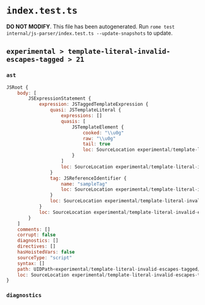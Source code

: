 # `index.test.ts`

**DO NOT MODIFY**. This file has been autogenerated. Run `rome test internal/js-parser/index.test.ts --update-snapshots` to update.

## `experimental > template-literal-invalid-escapes-tagged > 21`

### `ast`

```javascript
JSRoot {
	body: [
		JSExpressionStatement {
			expression: JSTaggedTemplateExpression {
				quasi: JSTemplateLiteral {
					expressions: []
					quasis: [
						JSTemplateElement {
							cooked: "\\u0g"
							raw: "\\u0g"
							tail: true
							loc: SourceLocation experimental/template-literal-invalid-escapes-tagged/21/input.js 1:10-1:14
						}
					]
					loc: SourceLocation experimental/template-literal-invalid-escapes-tagged/21/input.js 1:9-1:15
				}
				tag: JSReferenceIdentifier {
					name: "sampleTag"
					loc: SourceLocation experimental/template-literal-invalid-escapes-tagged/21/input.js 1:0-1:9 (sampleTag)
				}
				loc: SourceLocation experimental/template-literal-invalid-escapes-tagged/21/input.js 1:0-1:15
			}
			loc: SourceLocation experimental/template-literal-invalid-escapes-tagged/21/input.js 1:0-1:15
		}
	]
	comments: []
	corrupt: false
	diagnostics: []
	directives: []
	hasHoistedVars: false
	sourceType: "script"
	syntax: []
	path: UIDPath<experimental/template-literal-invalid-escapes-tagged/21/input.js>
	loc: SourceLocation experimental/template-literal-invalid-escapes-tagged/21/input.js 1:0-1:15
}
```

### `diagnostics`

```

```
